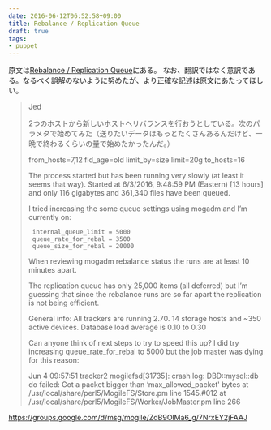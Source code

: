 ```yaml
---
date: 2016-06-12T06:52:58+09:00
title: Rebalance / Replication Queue
draft: true
tags:
- puppet
---
```


原文は[Rebalance / Replication Queue](https://groups.google.com/forum/#!topic/mogile/ZdB9OlMa6_g)にある。
なお、翻訳ではなく意訳である。なるべく誤解のないように努めたが、より正確な記述は原文にあたってほしい。

> Jed
>
> 2つのホストから新しいホストへリバランスを行おうとしている。次のパラメタで始めてみた（送りたいデータはもっとたくさんあるんだけど、一晩で終わるくらいの量で始めたかったんだ。）
>
> from_hosts=7,12 fid_age=old limit_by=size limit=20g to_hosts=16
>
> The process started but has been running very slowly (at least it seems that way). Started at 6/3/2016, 9:48:59 PM (Eastern) [13 hours] and only 116 gigabytes and 361,340 files have been queued.
>
> I tried increasing the some queue settings using mogadm and I’m currently on:
>
>      internal_queue_limit = 5000
>      queue_rate_for_rebal = 3500
>      queue_size_for_rebal = 20000
>
> When reviewing mogadm rebalance status the runs are at least 10 minutes apart.
>
> The replication queue has only 25,000 items (all deferred) but I’m guessing that since the rebalance runs are so far apart the replication is not being efficient.
>
> General info: All trackers are running 2.70. 14 storage hosts and ~350 active devices. Database load average is 0.10 to 0.30
>
> Can anyone think of next steps to try to speed this up? I did try increasing queue_rate_for_rebal to 5000 but the job master was dying for this reason:
>
> Jun  4 09:57:51 tracker2 mogilefsd[31735]: crash log: DBD::mysql::db do failed: Got a packet bigger than ‘max_allowed_packet' bytes at /usr/local/share/perl5/MogileFS/Store.pm line 1545.#012 at /usr/local/share/perl5/MogileFS/Worker/JobMaster.pm line 266

https://groups.google.com/d/msg/mogile/ZdB9OlMa6_g/7NrxEY2jFAAJ
